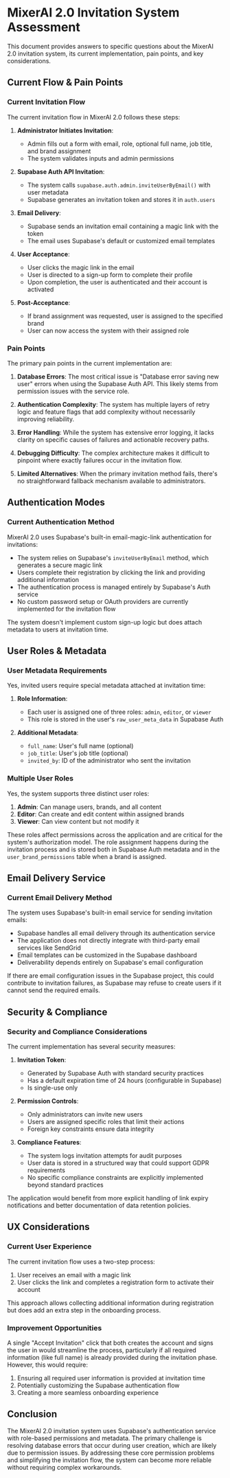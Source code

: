 # MixerAI 2.0 Invitation System Assessment

This document provides answers to specific questions about the MixerAI 2.0 invitation system, its current implementation, pain points, and key considerations.

## Current Flow & Pain Points

### Current Invitation Flow

The current invitation flow in MixerAI 2.0 follows these steps:

1. **Administrator Initiates Invitation**:
   - Admin fills out a form with email, role, optional full name, job title, and brand assignment
   - The system validates inputs and admin permissions

2. **Supabase Auth API Invitation**:
   - The system calls `supabase.auth.admin.inviteUserByEmail()` with user metadata
   - Supabase generates an invitation token and stores it in `auth.users`

3. **Email Delivery**:
   - Supabase sends an invitation email containing a magic link with the token
   - The email uses Supabase's default or customized email templates

4. **User Acceptance**:
   - User clicks the magic link in the email
   - User is directed to a sign-up form to complete their profile
   - Upon completion, the user is authenticated and their account is activated

5. **Post-Acceptance**:
   - If brand assignment was requested, user is assigned to the specified brand
   - User can now access the system with their assigned role

### Pain Points

The primary pain points in the current implementation are:

1. **Database Errors**: The most critical issue is "Database error saving new user" errors when using the Supabase Auth API. This likely stems from permission issues with the service role.

2. **Authentication Complexity**: The system has multiple layers of retry logic and feature flags that add complexity without necessarily improving reliability.

3. **Error Handling**: While the system has extensive error logging, it lacks clarity on specific causes of failures and actionable recovery paths.

4. **Debugging Difficulty**: The complex architecture makes it difficult to pinpoint where exactly failures occur in the invitation flow.

5. **Limited Alternatives**: When the primary invitation method fails, there's no straightforward fallback mechanism available to administrators.

## Authentication Modes

### Current Authentication Method

MixerAI 2.0 uses Supabase's built-in email-magic-link authentication for invitations:

- The system relies on Supabase's `inviteUserByEmail` method, which generates a secure magic link
- Users complete their registration by clicking the link and providing additional information
- The authentication process is managed entirely by Supabase's Auth service
- No custom password setup or OAuth providers are currently implemented for the invitation flow

The system doesn't implement custom sign-up logic but does attach metadata to users at invitation time.

## User Roles & Metadata

### User Metadata Requirements

Yes, invited users require special metadata attached at invitation time:

1. **Role Information**:
   - Each user is assigned one of three roles: `admin`, `editor`, or `viewer`
   - This role is stored in the user's `raw_user_meta_data` in Supabase Auth

2. **Additional Metadata**:
   - `full_name`: User's full name (optional)
   - `job_title`: User's job title (optional)
   - `invited_by`: ID of the administrator who sent the invitation

### Multiple User Roles

Yes, the system supports three distinct user roles:

1. **Admin**: Can manage users, brands, and all content
2. **Editor**: Can create and edit content within assigned brands
3. **Viewer**: Can view content but not modify it

These roles affect permissions across the application and are critical for the system's authorization model. The role assignment happens during the invitation process and is stored both in Supabase Auth metadata and in the `user_brand_permissions` table when a brand is assigned.

## Email Delivery Service

### Current Email Delivery Method

The system uses Supabase's built-in email service for sending invitation emails:

- Supabase handles all email delivery through its authentication service
- The application does not directly integrate with third-party email services like SendGrid
- Email templates can be customized in the Supabase dashboard
- Deliverability depends entirely on Supabase's email configuration

If there are email configuration issues in the Supabase project, this could contribute to invitation failures, as Supabase may refuse to create users if it cannot send the required emails.

## Security & Compliance

### Security and Compliance Considerations

The current implementation has several security measures:

1. **Invitation Token**:
   - Generated by Supabase Auth with standard security practices
   - Has a default expiration time of 24 hours (configurable in Supabase)
   - Is single-use only

2. **Permission Controls**:
   - Only administrators can invite new users
   - Users are assigned specific roles that limit their actions
   - Foreign key constraints ensure data integrity

3. **Compliance Features**:
   - The system logs invitation attempts for audit purposes
   - User data is stored in a structured way that could support GDPR requirements
   - No specific compliance constraints are explicitly implemented beyond standard practices

The application would benefit from more explicit handling of link expiry notifications and better documentation of data retention policies.

## UX Considerations

### Current User Experience

The current invitation flow uses a two-step process:

1. User receives an email with a magic link
2. User clicks the link and completes a registration form to activate their account

This approach allows collecting additional information during registration but does add an extra step in the onboarding process.

### Improvement Opportunities

A single "Accept Invitation" click that both creates the account and signs the user in would streamline the process, particularly if all required information (like full name) is already provided during the invitation phase. However, this would require:

1. Ensuring all required user information is provided at invitation time
2. Potentially customizing the Supabase authentication flow
3. Creating a more seamless onboarding experience

## Conclusion

The MixerAI 2.0 invitation system uses Supabase's authentication service with role-based permissions and metadata. The primary challenge is resolving database errors that occur during user creation, which are likely due to permission issues. By addressing these core permission problems and simplifying the invitation flow, the system can become more reliable without requiring complex workarounds. 